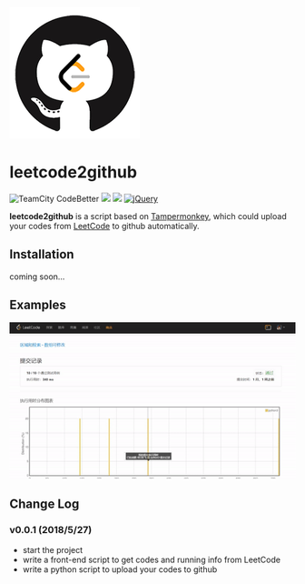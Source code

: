 ![logo](https://github.com/monlie/leetcode2github/blob/master/examples/leetcode2github.png)
# leetcode2github

![TeamCity CodeBetter](https://img.shields.io/teamcity/codebetter/bt428.svg)
[![](https://img.shields.io/badge/Powered%20by-Tampermonkey-brightgreen.svg)](http://tampermonkey.net/)
![](https://img.shields.io/badge/python-3.5%203.6-blue.svg)
[![jQuery](https://img.shields.io/badge/jQuery-1.10.2-blue.svg)](https://cdn.bootcss.com/jquery/1.10.2/jquery.min.js)

**leetcode2github** is a script based on [Tampermonkey](http://tampermonkey.net/), which could upload your codes from [LeetCode](https://leetcode-cn.com/) to github automatically.

## Installation
coming soon...

## Examples
![demo](https://github.com/monlie/leetcode2github/blob/master/examples/demo.gif)

## Change Log
### v0.0.1 (2018/5/27)
* start the project
* write a front-end script to get codes and running info from LeetCode
* write a python script to upload your codes to github
